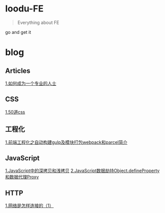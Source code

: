 # Ioodu-FE
> Everything about FE

go and get it

# blog
## Articles
[1.如何成为一个专业的人士](https://github.com/chinadbo/web-front-end/issues/4)
## CSS
[1.50道css](https://github.com/chinadbo/web-front-end/issues/5)
## 工程化
[1.前端工程化之自动构建gulp及模块打包webpack和parcel简介](https://github.com/chinadbo/web-front-end/issues/6)
## JavaScript
[1.JavaScript中的深拷贝和浅拷贝](https://github.com/chinadbo/web-front-end/issues/7)
[2.JavaScript数据劫持Object.defineProperty和数据代理Proxy](https://github.com/chinadbo/web-front-end/issues/9)
## HTTP
[1.网络是怎样连接的（1）](https://github.com/chinadbo/web-front-end/issues/8)
